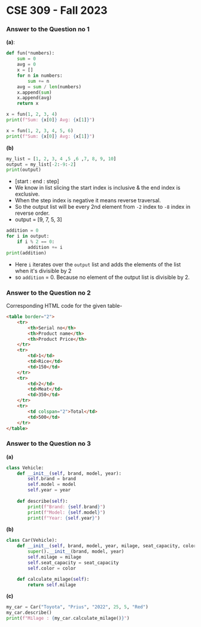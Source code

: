 # CSE 309 - Fall 2023

### Answer to the Question no 1  

**(a)**:  

```python
def fun(*numbers):
    sum = 0
    avg = 0
    x = []
    for n in numbers:
        sum += n
    avg = sum / len(numbers)
    x.append(sum)
    x.append(avg)
    return x

x = fun(1, 2, 3, 4)
print(f"Sum: {x[0]} Avg: {x[1]}")

x = fun(1, 2, 3, 4, 5, 6)
print(f"Sum: {x[0]} Avg: {x[1]}")
```  

**(b)**  

```python
my_list = [1, 2, 3, 4 ,5 ,6 ,7, 8, 9, 10]
output = my_list[-2:-9:-2]
print(output)
```  

- [start : end : step]
- We know in list slicing the start index is inclusive & the end index is exclusive.   
- When the step index is negative it means reverse traversal.  
- So the output list will be every 2nd element from `-2` index to `-8` index in reverse order.  
- output = [9, 7, 5, 3]  

```python
addition = 0
for i in output:
    if i % 2 == 0:
        addition += i
print(addition)
```  

- Here `i` iterates over the `output` list and adds the elements of the list when it's divisible by 2
- so `addition` = 0. Because no element of the output list is divisible by 2.  

### Answer to the Question no 2

Corresponding HTML code for the given table-   

```html  
<table border="2">
    <tr>
        <th>Serial no</th>
        <th>Product name</th>
        <th>Product Price</th>
    </tr>
    <tr>
        <td>1</td>
        <td>Rice</td>
        <td>150</td>
    </tr>
    <tr>
        <td>2</td>
        <td>Meat</td>
        <td>350</td>
    </tr>
    <tr>
        <td colspan="2">Total</td>
        <td>500</td>
    </tr>
</table>
```  

### Answer to the Question no 3  

**(a)**  

```python
class Vehicle:
    def __init__(self, brand, model, year):
        self.brand = brand
        self.model = model
        self.year = year
    
    def describe(self):
        print(f"Brand: {self.brand}")
        print(f"Model: {self.model}")
        print(f"Year: {self.year}")

```   

**(b)**  

```python
class Car(Vehicle):
    def __init__(self, brand, model, year, milage, seat_capacity, color):
        super().__init__(brand, model, year)
        self.milage = milage
        self.seat_capacity = seat_capacity
        self.color = color

    def calculate_milage(self):
        return self.milage
```

**(c)**  

```python
my_car = Car("Toyota", "Prius", "2022", 25, 5, "Red")
my_car.describe()
print(f"Milage : {my_car.calculate_milage()}")
```
